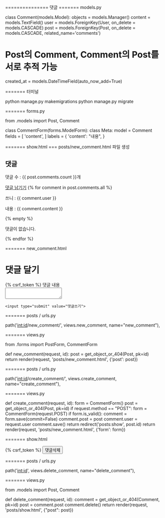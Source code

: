 =============== 댓글 
======= models.py

class Comment(models.Model):
objects = models.Manager()
content = models.TextField()
user = models.ForeignKey(User, on_delete = models.CASCADE)
post = models.ForeignKey(Post, on_delete = models.CASCADE, related_name='comments')
# Post의 Comment, Comment의 Post를 서로 추적 가능

created_at = models.DateTimeField(auto_now_add=True)


======= 터미널

python manage.py makemigrations
python manage.py migrate


======= forms.py

from .models import Post, Comment

class CommentForm(forms.ModelForm):
    class Meta:
        model = Comment
        fields = [
            'content',
        ]
        labels = {
            'content': "내용",
        }


======= show.html
=== posts/new_comment.html 파일 생성

<h2>댓글</h2>
<p>댓글 수 : {{ post.comments.count }}개</p> <!-- related_name을 써서 가능한 부분 -->
<a href="{% url 'posts:new_comment' post.id %}">댓글 남기기</a> <!-- url 클릭 시 post.id를 함께 넘겨줌 -->
{% for comment in post.comments.all %}
    <p>쓰니 : {{ comment.user }}</p>
    <p>내용 : {{ comment.content }}</p>
    {% empty %}
    <p>댓글이 없습니다.</p>
{% endfor %}


======= new_comment.html

<h1>댓글 달기</h1>
<form action="{% url 'posts:create_comment' post.id %}" method="POST">
    {% csrf_token %}
    <label>댓글 내용</label><br>
    <textarea name="content"></textarea><br>
    
    <input type="submit" value="댓글쓰기">
</form>


======= posts / urls.py

path('<int:id>/new_comment/', views.new_comment, name="new_comment"),


======= views.py

from .forms import PostForm, CommentForm

def new_comment(request, id):
    post = get_object_or_404(Post, pk=id)
    return render(request, 'posts/new_comment.html', {'post': post})
    
    
======= posts / urls.py

path('<int:id>/create_comment/', views.create_comment, name="create_comment"),


======= views.py
    
def create_comment(request, id):
    form = CommentForm()
    post = get_object_or_404(Post, pk=id)
    if request.method == "POST":
        form = CommentForm(request.POST)
        if form.is_valid():
            comment = form.save(commit=False)
            comment.post = post
            comment.user = request.user
            comment.save()
            return redirect('posts:show', post.id)
    return render(request, 'posts/new_comment.html', {'form': form})
    
    
======= show.html

<form action="{% url 'posts:delete_comment' comment.id %}" method="POST">
    {% csrf_token %}
    <input type="submit" value="댓글삭제">
</form>


======= posts / urls.py

path('<int:id>', views.delete_comment, name="delete_comment"),


======= views.py

from .models import Post, Comment

def delete_comment(request, id):
    comment = get_object_or_404(Comment, pk=id)
    post = comment.post
    comment.delete()
    return render(request, 'posts/show.html', {"post": post})